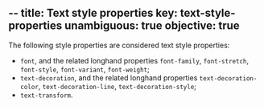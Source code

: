 --
title: Text style properties
key: text-style-properties
unambiguous: true
objective: true
--

The following style properties are considered text style properties:

- `font`, and the related longhand properties `font-family`, `font-stretch`, `font-style`, `font-variant`, `font-weight`;
- `text-decoration`, and the related longhand properties `text-decoration-color`, `text-decoration-line`, `text-decoration-style`;
- `text-transform`.
